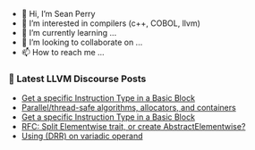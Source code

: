 - 👋 Hi, I’m Sean Perry
- 👀 I’m interested in compilers (c++, COBOL, llvm)
- 🌱 I’m currently learning ...
- 💞️ I’m looking to collaborate on ...
- 📫 How to reach me ...

<!---
s66perry/s66perry is a ✨ special ✨ repository because its `README.md` (this file) appears on your GitHub profile.
You can click the Preview link to take a look at your changes.
--->
### 📕 Latest LLVM Discourse Posts

<!-- DISCOURSE-LLVM:START -->
- [Get a specific Instruction Type in a Basic Block](https://discourse.llvm.org/t/get-a-specific-instruction-type-in-a-basic-block/60709/2)
- [Parallel/thread-safe algorithms, allocators, and containers](https://discourse.llvm.org/t/parallel-thread-safe-algorithms-allocators-and-containers/60472/11)
- [Get a specific Instruction Type in a Basic Block](https://discourse.llvm.org/t/get-a-specific-instruction-type-in-a-basic-block/60709/1)
- [RFC: Split Elementwise trait, or create AbstractElementwise?](https://discourse.llvm.org/t/rfc-split-elementwise-trait-or-create-abstractelementwise/60705/3)
- [Using &lpar;DRR&rpar; on variadic operand](https://discourse.llvm.org/t/using-drr-on-variadic-operand/60681/5)
<!-- DISCOURSE-LLVM:END -->
